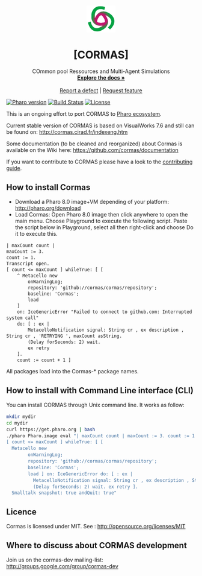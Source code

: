 <p align="center"><img alt="CORMAS" src="assets/logos/CormasLogoBig.png" style="width: 15%; height: 15%">
<h1 align="center">[CORMAS]</h1>
  <p align="center">
    COmmon pool Ressources and Multi-Agent Simulations
    <br>
    <a href="https://github.com/cormas/cormas/wiki"><strong>Explore the docs »</strong></a>
    <br>
    <br>
    <a href="https://github.com/cormas/cormas/issues/new?labels=Type%3A+Defect">Report a defect</a>
    |
    <a href="https://github.com/cormas/cormas/issues/new?labels=Type%3A+Feature">Request feature</a>
  </p>
</p>

[![Pharo version](https://img.shields.io/badge/Pharo-8.0-%23aac9ff.svg)](https://pharo.org/download)
[![Build Status](https://travis-ci.org/cormas/cormas.svg?branch=master)](https://travis-ci.org/cormas/cormas)
[![License](https://img.shields.io/badge/license-MIT-blue.svg)](https://raw.githubusercontent.com/cormas/cormas/master/LICENSE)

This is an ongoing effort to port CORMAS to [Pharo ecosystem](http://www.pharo.org/).

Current stable version of CORMAS is based on VisualWorks 7.6 and still can be found on: http://cormas.cirad.fr/indexeng.htm

Some documentation (to be cleaned and reorganized) about Cormas is available on the Wiki here:
https://github.com/cormas/documentation

If you want to contribute to CORMAS please have a look to the [contributing guide](https://github.com/cormas/cormas/blob/master/CONTRIBUTING.md).

## How to install Cormas

* Download a Pharo 8.0 image+VM depending of your platform: http://pharo.org/download
* Load Cormas: Open Pharo 8.0 image then click anywhere to open the main menu. Choose Playground to execute the following script. Paste the script below in Playground, select all then right-click and choose Do it to execute this.

```Smalltalk
| maxCount count |
maxCount := 3.
count := 1.
Transcript open.
[ count <= maxCount ] whileTrue: [ [
	^ Metacello new
		onWarningLog;
		repository: 'github://cormas/cormas/repository';
		baseline: 'Cormas';
		load
	]
	on: IceGenericError "Failed to connect to github.com: Interrupted system call"
	do: [ : ex |
		MetacelloNotification signal: String cr , ex description , String cr , 'RETRYING ', maxCount asString.
		(Delay forSeconds: 2) wait.
		ex retry
	].
	count := count + 1 ]
```
All packages load into the Cormas-* package names.

## How to install with Command Line interface (CLI)

You can install CORMAS through Unix command line. It works as follow:

```bash
mkdir mydir
cd mydir
curl https://get.pharo.org | bash
./pharo Pharo.image eval "| maxCount count | maxCount := 3. count := 1.
[ count <= maxCount ] whileTrue: [ [
  Metacello new
		onWarningLog;
		repository: 'github://cormas/cormas/repository';
		baseline: 'Cormas';
		load ] on: IceGenericError do: [ : ex |
		  MetacelloNotification signal: String cr , ex description , String cr , 'RETRYING ', maxCount asString.
		  (Delay forSeconds: 2) wait. ex retry ]. 
  Smalltalk snapshot: true andQuit: true"
```

## Licence

Cormas is licensed under MIT. See : http://opensource.org/licenses/MIT

## Where to discuss about CORMAS development

Join us on the cormas-dev mailing-list: http://groups.google.com/group/cormas-dev
